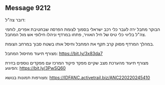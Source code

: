 ## Message 9212

דובר צה"ל:

הבוקר מחבל ירה לעבר כלי רכב ישראלי בסמוך לצומת הפרסה שבחטיבת אפרים, לוחמי צה"ל בליווי כלי טיס של חיל האוויר, פתחו במרדף וניהלו חילופי אש מול המחבל.

במהלך המרדף מסוק קרב תקף את המחבל וחיסל אותו בשטח סבוך במרחב הצומת.

מצורף תיעוד מחיסול המחבל: https://bit.ly/3x83da7

מצורף תיעוד מהערכת מצב שקיים מפקד פיקוד המרכז עם מפקדים נוספים בזירת הפיגוע: https://bit.ly/3PwSQ60

מצורפות תמונות בנושא: https://IDFANC.activetrail.biz/ANC220220245410

